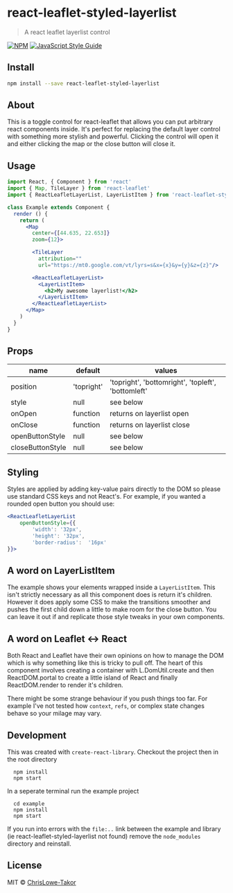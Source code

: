 # react-leaflet-styled-layerlist

> A react leaflet layerlist control

[![NPM](https://img.shields.io/npm/v/react-leaflet-styled-layerlist.svg)](https://www.npmjs.com/package/react-leaflet-styled-layerlist) [![JavaScript Style Guide](https://img.shields.io/badge/code_style-standard-brightgreen.svg)](https://standardjs.com)

## Install

```bash
npm install --save react-leaflet-styled-layerlist
```

## About

This is a toggle control for react-leaflet that allows you can put arbitrary react components inside.  It's perfect for replacing the default layer control with something more stylish and powerful.  Clicking the control will open it and either clicking the map or the close button will close it.


## Usage

```jsx
import React, { Component } from 'react'
import { Map, TileLayer } from 'react-leaflet'
import { ReactLeafletLayerList, LayerListItem } from 'react-leaflet-styled-layerlist'

class Example extends Component {
  render () {
    return (
      <Map
        center={[44.635, 22.653]}
        zoom={12}>

        <TileLayer
          attribution=""
          url="https://mt0.google.com/vt/lyrs=s&x={x}&y={y}&z={z}"/>

        <ReactLeafletLayerList>
          <LayerListItem>
            <h2>My awesome layerlist!</h2>
          </LayerListItem>
        </ReactLeafletLayerList>
      </Map>
    )
  }
}
```

## Props

| name             | default        |  values                                               |
|------------------|----------------|-------------------------------------------------------|
| position         | 'topright'     |  'topright', 'bottomright', 'topleft',  'bottomleft'  |
| style            | null           |  see below                                            |
| onOpen           | function       |  returns on layerlist open                            |
| onClose          | function       |  returns on layerlist close                           |
| openButtonStyle  | null           |  see below                                            |
| closeButtonStyle | null           |  see below                                            |

## Styling

Styles are applied by adding key-value pairs directly to the DOM so please use standard CSS keys and not React's.  For example, if you wanted a rounded open button you should use:

```jsx
<ReactLeafletLayerList
	openButtonStyle={{
		'width': '32px',
		'height': '32px',
		'border-radius':  '16px'
}}>
```

## A word on LayerListItem

The example shows your elements wrapped inside a `LayerListItem`.  This isn't strictly necessary as all this component does is return it's children.  However it does apply some CSS to make the transitions smoother and pushes the first child down a little to make room for the close button.  You can leave it out if and replicate those style tweaks in your own components.

## A word on Leaflet <-> React

Both React and Leaflet have their own opinions on how to manage the DOM which is why something like this is tricky to pull off.  The heart of this component involves creating a container with L.DomUtil.create and then ReactDOM.portal to create a little island of React and finally ReactDOM.render to render it's children.

There might be some strange behaviour if you push things too far.  For example I've not tested how `context`, `refs`, or complex state changes behave so your milage may vary.

## Development

This was created with `create-react-library`. Checkout the project then in the root directory

```
  npm install
  npm start
```

In a seperate terminal run the example project

```
  cd example
  npm install
  npm start
```

If you run into errors with the `file:..` link between the example and library (ie react-leaflet-styled-layerlist not found) remove the `node_modules` directory and reinstall. 


## License

MIT © [ChrisLowe-Takor](https://github.com/ChrisLowe-Takor)
